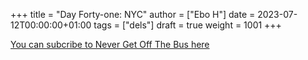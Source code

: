 +++
title = "Day Forty-one: NYC"
author = ["Ebo H"]
date = 2023-07-12T00:00:00+01:00
tags = ["dels"]
draft = true
weight = 1001
+++

[You can subcribe to Never Get Off The Bus here](https://never-get-off-the-bus.ghost.io/#/portal/)
